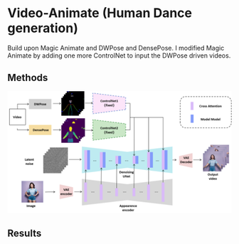 # Video-Animate (Human Dance generation)

Build upon Magic Animate and DWPose and DensePose. I modified Magic Animate by adding one more ControlNet to input the DWPose driven videos.

## Methods

![Enhanced Model Screenshot](results/model.png)

## Results



